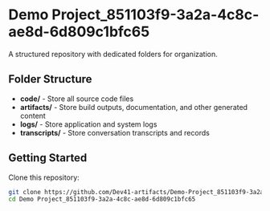 # Demo Project_851103f9-3a2a-4c8c-ae8d-6d809c1bfc65
A structured repository with dedicated folders for organization.

## Folder Structure

- **code/** - Store all source code files
- **artifacts/** - Store build outputs, documentation, and other generated content
- **logs/** - Store application and system logs
- **transcripts/** - Store conversation transcripts and records

## Getting Started

Clone this repository:
```bash
git clone https://github.com/Dev41-artifacts/Demo-Project_851103f9-3a2a-4c8c-ae8d-6d809c1bfc65
cd Demo Project_851103f9-3a2a-4c8c-ae8d-6d809c1bfc65
```
